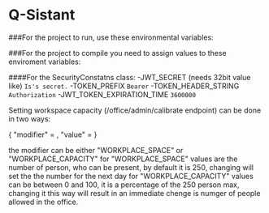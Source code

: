 # Q-Sistant

###For the project to run, use these environmental variables:


###For the project to compile you need to assign values to these enviroment variables:

####For the SecurityConstatns class:
-JWT_SECRET (needs 32bit value like)	`Is's secret.`
-TOKEN_PREFIX 							`Bearer`
-TOKEN_HEADER_STRING 					`Authorization`
-JWT_TOKEN_EXPIRATION_TIME 				`3600000`


Setting workspace capacity (/office/admin/calibrate endpoint) can be done in two ways:

{
  "modifier" = ,
  "value" = 
}

the modifier can be either "WORKPLACE_SPACE" or "WORKPLACE_CAPACITY"
for "WORKPLACE_SPACE" values are the number of person, who can be present, by default it is 250, changing will set the the number for the next day
for "WORKPLACE_CAPACITY" values can be between 0 and 100, it is a percentage of the 250 person max, changing it this way will result in an immediate chenge is numger of people allowed in the office.



